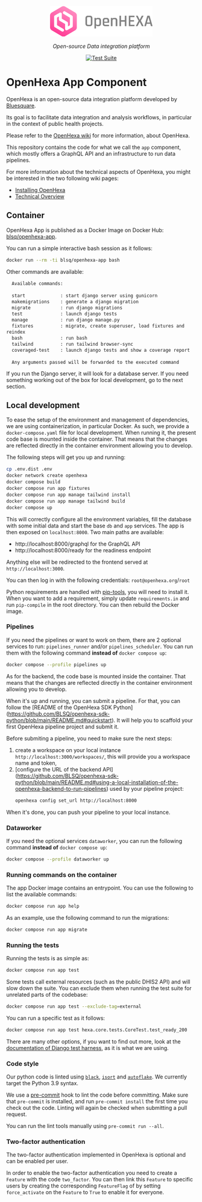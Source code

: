 <div align="center">
   <img alt="OpenHexa Logo" src="https://raw.githubusercontent.com/BLSQ/openhexa-app/main/hexa/static/img/logo/logo_with_text_grey.svg" height="80">
</div>
<p align="center">
    <em>Open-source Data integration platform</em>
</p>
<p align="center">
   <a href="https://github.com/BLSQ/openhexa-app/actions/workflows/test.yml">
      <img alt="Test Suite" src="https://github.com/BLSQ/openhexa-app/actions/workflows/test.yml/badge.svg">
   </a>
</p>

OpenHexa App Component
======================

OpenHexa is an open-source data integration platform developed by [Bluesquare](https://bluesquarehub.com).

Its goal is to facilitate data integration and analysis workflows, in particular in the context of public health 
projects.

Please refer to the [OpenHexa wiki](https://github.com/BLSQ/openhexa/wiki/Home) for more information, about OpenHexa.

This repository contains the code for what we call the `app` component, which mostly offers a GraphQL API and an 
infrastructure to run data pipelines.

For more information about the technical aspects of OpenHexa, you might be interested in the two following wiki pages:

- [Installing OpenHexa](https://github.com/BLSQ/openhexa/wiki/Installation-instructions)
- [Technical Overview](https://github.com/BLSQ/openhexa/wiki/Technical-overview)

Container
---------

OpenHexa App is published as a Docker Image on Docker Hub:
[blsq/openhexa-app](https://hub.docker.com/r/blsq/openhexa-app).

You can run a simple interactive bash session as it follows:

```bash
docker run --rm -ti blsq/openhexa-app bash
```

Other commands are available:

```
  Available commands:

  start             : start django server using gunicorn
  makemigrations    : generate a django migration
  migrate           : run django migrations
  test              : launch django tests
  manage            : run django manage.py
  fixtures          : migrate, create superuser, load fixtures and reindex
  bash              : run bash
  tailwind          : run tailwind browser-sync
  coveraged-test    : launch django tests and show a coverage report

  Any arguments passed will be forwarded to the executed command
```

If you run the Django server, it will look for a database server. If you need
something working out of the box for local development, go to the next section.

Local development
-----------------

To ease the setup of the environment and management of dependencies, we are using containerization, in particular
Docker. As such, we provide a `docker-compose.yaml` file for local development. When running it, the present code base
is mounted inside the container. That means that the changes are reflected directly in the container environment
allowing you to develop.

The following steps will get you up and running:

```bash
cp .env.dist .env
docker network create openhexa
docker compose build
docker compose run app fixtures
docker compose run app manage tailwind install
docker compose run app manage tailwind build
docker compose up
```

This will correctly configure all the environment variables, fill the database with some initial data and start the base
`db` and `app` services. The app is then exposed on `localhost:8000`. Two main paths are available:

- http://localhost:8000/graphql for the GraphQL API
- http://localhost:8000/ready for the readiness endpoint 

Anything else will be redirected to the frontend served at `http://localhost:3000`.

You can then log in with the following credentials: `root@openhexa.org`/`root`

Python requirements are handled with [pip-tools](https://github.com/jazzband/pip-tools), you will need to install it.
When you want to add a requirement, simply update `requirements.in` and run `pip-compile` in the root directory. You
can then rebuild the Docker image.

### Pipelines

If you need the pipelines or want to work on them, there are 2 optional services to run: `pipelines_runner` and/or
`pipelines_scheduler`. You can run them with the following command **instead of** `docker compose up`:

```bash
docker compose --profile pipelines up
```

As for the backend, the code base is mounted inside the container. That means that the changes are reflected directly in
the container environment allowing you to develop.

When it's up and running, you can submit a pipeline. For that, you can follow the [README of the OpenHexa SDK Python]
(https://github.com/BLSQ/openhexa-sdk-python/blob/main/README.md#quickstart). It will help you to scaffold your first
OpenHexa pipeline project and submit it.

Before submiting a pipeline, you need to make sure the next steps:

1. create a workspace on your local instance `http://localhost:3000/workspaces/`, this will provide you a workspace name
   and token,
2. [configure the URL of the backend API] (https://github.com/BLSQ/openhexa-sdk-python/blob/main/README.md#using-a-local-installation-of-the-openhexa-backend-to-run-pipelines)
   used by your pipeline project:
   ```bash
   openhexa config set_url http://localhost:8000
   ```

When it's done, you can push your pipeline to your local instance.

### Dataworker

If you need the optional services `dataworker`, you can run the following command **instead of** `docker compose up`:

```bash
docker compose --profile dataworker up 
```

### Running commands on the container

The app Docker image contains an entrypoint. You can use the following to list the available commands:

```bash
docker compose run app help
```

As an example, use the following command to run the migrations:

```bash
docker compose run app migrate
```

### Running the tests

Running the tests is as simple as:

```bash
docker compose run app test
```

Some tests call external resources (such as the public DHIS2 API) and will slow down the suite. You can exclude them
when running the test suite for unrelated parts of the codebase:

```bash
docker compose run app test --exclude-tag=external
```

You can run a specific test as it follows:

```bash
docker compose run app test hexa.core.tests.CoreTest.test_ready_200
```

There are many other options, if you want to find out more, look at the [documentation of Django test harness](https://docs.djangoproject.com/en/4.2/topics/testing/overview/#running-tests),
as it is what we are using.

### Code style

Our python code is linted using [`black`](https://github.com/psf/black), [`isort`](https://github.com/PyCQA/isort) and [`autoflake`](https://github.com/myint/autoflake).
We currently target the Python 3.9 syntax.

We use a [pre-commit](https://pre-commit.com/) hook to lint the code before committing. Make sure that `pre-commit` is
installed, and run `pre-commit install` the first time you check out the code. Linting will again be checked
when submitting a pull request.

You can run the lint tools manually using `pre-commit run --all`.

### Two-factor authentication

The two-factor authentication implemented in OpenHexa is optional and can be enabled per user.

In order to enable the two-factor authentication you need to create a `Feature` with the code `two_factor`.
You can then link this `Feature` to specific users by creating the corresponding `FeatureFlag` of by setting 
`force_activate` on the `Feature` to `True` to enable it for everyone.